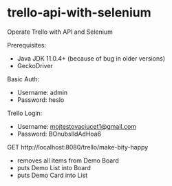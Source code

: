 # trello-api-with-selenium
Operate Trello with API and Selenium

Prerequisites:
- Java JDK 11.0.4+ (because of bug in older versions)
- GeckoDriver


Basic Auth:
- Username: admin
- Password: heslo

Trello Login:
- Username: mojtestovaciucet1@gmail.com
- Password: BOnubsIldAdHoa6

GET http://localhost:8080/trello/make-bity-happy
- removes all items from Demo Board
- puts Demo List into Board
- puts Demo Card into List

